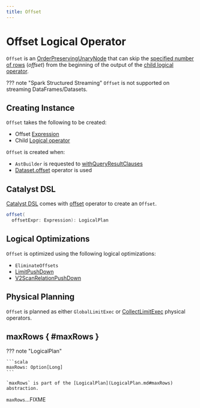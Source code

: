 ```yaml
---
title: Offset
---
```


# Offset Logical Operator

`Offset` is an [OrderPreservingUnaryNode](OrderPreservingUnaryNode.md) that can skip the [specified number of rows](#offsetExpr) (_offset_) from the beginning of the output of the [child logical operator](#child).

??? note "Spark Structured Streaming"
    `Offset` is not supported on streaming DataFrames/Datasets.

## Creating Instance

`Offset` takes the following to be created:

* <span id="offsetExpr"> Offset [Expression](../expressions/Expression.md)
* <span id="child"> Child [Logical operator](LogicalPlan.md)

`Offset` is created when:

* `AstBuilder` is requested to [withQueryResultClauses](../sql/AstBuilder.md#withQueryResultClauses)
* [Dataset.offset](../Dataset.md#offset) operator is used

## Catalyst DSL

[Catalyst DSL](../catalyst-dsl/index.md) comes with [offset](../catalyst-dsl/DslLogicalPlan.md#offset) operator to create an `Offset`.

```scala
offset(
  offsetExpr: Expression): LogicalPlan
```

## Logical Optimizations

`Offset` is optimized using the following logical optimizations:

* `EliminateOffsets`
* [LimitPushDown](../logical-optimizations/LimitPushDown.md)
* [V2ScanRelationPushDown](../logical-optimizations/V2ScanRelationPushDown.md)

## Physical Planning

`Offset` is planned as either `GlobalLimitExec` or [CollectLimitExec](../physical-operators/CollectLimitExec.md) physical operators.

## maxRows { #maxRows }

??? note "LogicalPlan"

    ```scala
    maxRows: Option[Long]
    ```

    `maxRows` is part of the [LogicalPlan](LogicalPlan.md#maxRows) abstraction.

`maxRows`...FIXME
